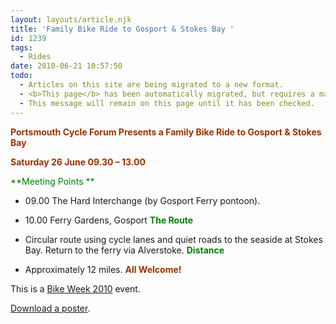 ```yaml
---
layout: layouts/article.njk
title: 'Family Bike Ride to Gosport & Stokes Bay '
id: 1239
tags:
  - Rides
date: 2010-06-21 10:57:50
todo:
  - Articles on this site are being migrated to a new format.
  - <b>This page</b> has been automatically migrated, but requires a manual check-&amp;-tune to ensure the format and links all work as expected.
  - This message will remain on this page until it has been checked.
---
```


<span style="color: #993300;">**Portsmouth Cycle Forum Presents a Family Bike Ride to Gosport &amp; Stokes Bay**</span>

<span style="color: #008000;"><span style="color: #000000;">**<span style="color: #993300;">Saturday 26 June 09.30 – 13.00</span>**</span></span>

<span style="color: #008000;">**Meeting Points **</span>

*   09.00 The Hard Interchange (by Gosport Ferry pontoon).
*   10.00 Ferry Gardens, Gosport
<span style="color: #008000;">**<span style="color: #993300;"><span style="color: #008000;">The Route</span> </span>**</span>

*   <span style="color: #008000;"></span>Circular route using cycle lanes and quiet roads to the seaside at Stokes Bay. Return to the ferry via Alverstoke.
<span style="color: #008000;">**<span style="color: #993300;"><span style="color: #008000;">Distance </span></span>**</span>

*   <span style="color: #008000;"></span>Approximately 12 miles.
<span style="color: #008000;">**<span style="color: #993300;">All Welcome!</span>**</span>

This is a [Bike Week 2010](http://www.bikeweek.org.uk/) event.

[Download a poster](http://www.pompeybug.co.uk/bike-week-2010-flyers-and-posters/gosport-ride-poster-a4/).